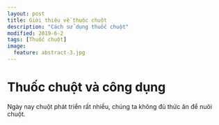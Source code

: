 ```yaml
---
layout: post
title: Giới thiệu về thuộc chuột
description: "Cách sử dụng thuốc chuột"
modified: 2019-6-2
tags: [Thuốc chuột]
image:
  feature: abstract-3.jpg
---
```


# Thuốc chuột và công dụng

Ngày nay chuột phát triển rất nhiều, chúng ta không đủ thức ăn để nuôi chuột.
